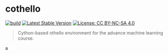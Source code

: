 cothello
===

[![build](https://github.com/tatsy-classes/cothello/actions/workflows/build.yml/badge.svg)](https://github.com/tatsy-classes/cothello/actions/workflows/build.yml)
[![Latest Stable Version](https://img.shields.io/github/v/release/tatsy-classes/cothello?label=version)](https://packagist.org/packages/tatsy-classes/cothello)
[![License: CC BY-NC-SA 4.0](https://img.shields.io/badge/License-CC_BY--NC--SA_4.0-lightgrey.svg)](https://creativecommons.org/licenses/by-nc-sa/4.0/)

> Cython-based othello environment for the advance machine learning course.

a
